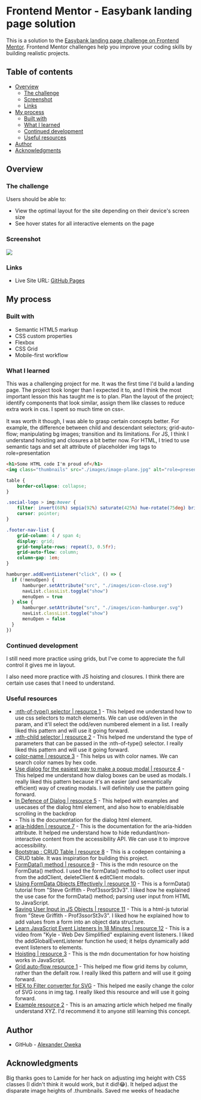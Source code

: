 # Frontend Mentor - Easybank landing page solution

This is a solution to the [Easybank landing page challenge on Frontend Mentor](https://www.frontendmentor.io/challenges/easybank-landing-page-WaUhkoDN). Frontend Mentor challenges help you improve your coding skills by building realistic projects. 

## Table of contents

- [Overview](#overview)
  - [The challenge](#the-challenge)
  - [Screenshot](#screenshot)
  - [Links](#links)
- [My process](#my-process)
  - [Built with](#built-with)
  - [What I learned](#what-i-learned)
  - [Continued development](#continued-development)
  - [Useful resources](#useful-resources)
- [Author](#author)
- [Acknowledgments](#acknowledgments)

## Overview

### The challenge

Users should be able to:

- View the optimal layout for the site depending on their device's screen size
- See hover states for all interactive elements on the page

### Screenshot

![](./design/Screenshot%20(webview)%202022-05-14%20120959.png)

### Links

- Live Site URL: [GitHub Pages](https://alexola-ng.github.io/Projects/easybank-landing-page-master/index.html)

## My process

### Built with

- Semantic HTML5 markup
- CSS custom properties
- Flexbox
- CSS Grid
- Mobile-first workflow

### What I learned

This was a challenging project for me. It was the first time I'd build a landing page. The project took longer than I expected it to, and I think the most important lesson this has taught me is to plan. Plan the layout of the project; identify components that look similar, assign them like classes to reduce extra work in css. I spent so much time on css💀.

It was worth it though, I was able to grasp certain concepts better. For example, the difference between child and descendant selectors; grid-auto-flow; manipulating bg images; transition and its limitations. For JS, I think I understand hoisting and closures a bit better now. For HTML, I tried to use semantic tags and set alt attribute of placeholder img tags to role=presentation


```html
<h1>Some HTML code I'm proud of</h1>
<img class="thumbnails" src="./images/image-plane.jpg" alt="role=presentation">
```
```css
table {
    border-collapse: collapse;
}

.social-logo > img:hover {
    filter: invert(68%) sepia(92%) saturate(425%) hue-rotate(75deg) brightness(89%) contrast(85%);
    cursor: pointer;
}

.footer-nav-list {
    grid-column: 4 / span 4;
    display: grid;
    grid-template-rows: repeat(3, 0.5fr);
    grid-auto-flow: column;
    column-gap: 1em;
}
```
```js
hamburger.addEventListener("click", () => { 
  if (!menuOpen) {
      hamburger.setAttribute("src", "./images/icon-close.svg")
      navList.classList.toggle("show")
      menuOpen = true
  } else {
      hamburger.setAttribute("src", "./images/icon-hamburger.svg")
      navList.classList.toggle("show")
      menuOpen = false
  }
})
```

### Continued development

I still need more practice using grids, but I've come to appreciate the full control it gives me in layout.

I also need more practice with JS hoisting and closures. I think there are certain use cases that I need to understand.

### Useful resources

- [:nth-of-type() selector | resource 1](https://developer.mozilla.org/en-US/docs/Web/CSS/:nth-of-type) - This helped me understand how to use css selectors to match elements. We can use odd/even in the param, and it'll select the odd/even numbered element in a list. I really liked this pattern and will use it going forward.
- [:nth-child selector | resource 2](https://developer.mozilla.org/en-US/docs/Web/CSS/:nth-child) - This helped me understand the type of parameters that can be passed in the :nth-of-type() selector. I really liked this pattern and will use it going forward.
- [color-name | resource 3](https://www.color-name.com/) - This helps us with color names. We can search color names by hex code.
- [Use dialog for the easiest way to make a popup modal | resource 4](https://www.youtube.com/watch?v=TAB_v6yBXIE) - This helped me understand how dialog boxes can be used as modals. I really liked this pattern because it's an easier (and semantically efficient) way of creating modals. I will definitely use the pattern going forward.
- [In Defence of Dialog | resource 5](https://whistlr.info/2021/in-defence-of-dialog/) - This helped with examples and usecases of the dialog html element, and also how to enable/disable scrolling in the backdrop
- [<dialog>: The Dialog element | resource 6](https://developer.mozilla.org/en-US/docs/Web/HTML/Element/dialog) - This is the documentation for the dialog html element.
- [aria-hidden | resource 7](https://developer.mozilla.org/en-US/docs/Web/Accessibility/ARIA/Attributes/aria-hidden) - This is the documentation for the aria-hidden attribute. It helped me understand how to hide redundant/non-interactive content from the accessibility API. We can use it to improve accessibility.
- [Bootstrap : CRUD Table | resource 8](https://codepen.io/zic72/pen/BayvgZo) - This is a codepen containing a CRUD table. It was inspiration for building this project.
- [FormData() method | resource 9](https://developer.mozilla.org/en-US/docs/Web/API/FormData/FormData) - This is the mdn resource on the FormData() method. I used the formData() method to collect user input from the addClient, deleteClient & editClient modals.
- [Using FormData Objects Effectively | resource 10](https://www.youtube.com/watch?v=GWJhE7Licjs&t=637s) - This is a formData() tutorial from "Steve Griffith - Prof3ssorSt3v3". I liked how he explained the use case for the formData() method; parsing user input from HTML to JavaScript.
- [Saving User Input in JS Objects | resource 11](https://www.youtube.com/watch?v=NxVCq4p0Kb0) - This is a html-js tutorial from "Steve Griffith - Prof3ssorSt3v3". I liked how he explained how to add values from a form into an object data structure.
- [Learn JavaScript Event Listeners In 18 Minutes | resource 12](https://www.youtube.com/watch?v=XF1_MlZ5l6M) - This is a video from "Kyle - Web Dev Simplified" explaining event listeners. I liked the addGlobalEventListener function he used; it helps dynamically add event listeners to elements.
- [Hoisting | resource 3](https://developer.mozilla.org/en-US/docs/Glossary/Hoisting) - This is the mdn documentation for how hoisting works in JavaScript.
- [Grid auto-flow resource 1](https://developer.mozilla.org/en-US/docs/Web/CSS/CSS_Grid_Layout/Auto-placement_in_CSS_Grid_Layout) - This helped me flow grid items by column, rather than the defailt row. I really liked this pattern and will use it going forward.
- [HEX to Filter converter for SVG](https://codepen.io/sosuke/pen/Pjoqqp) - This helped me easily change the color of SVG icons in img tag. I really liked this resource and will use it going forward.
- [Example resource 2](https://www.example.com) - This is an amazing article which helped me finally understand XYZ. I'd recommend it to anyone still learning this concept.

## Author

- GitHub - [Alexander Oweka](https://www.github.com/AlexOla-NG)

## Acknowledgments

Big thanks goes to Lamide for her hack on adjusting img height with CSS classes (I didn't think it would work, but it did!😂). It helped adjust the disparate image heights of .thumbnails. Saved me weeks of headache